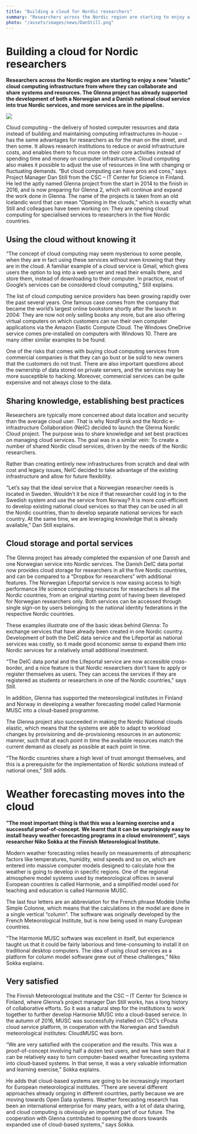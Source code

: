 ```yaml
---
title: "Building a cloud for Nordic researchers"
summary: "Researchers across the Nordic region are starting to enjoy a new “elastic” cloud computing infrastructure from where they can collaborate and share systems and resources. The Glenna project has already supported the development of both a Norwegian and a Danish national cloud service into true Nordic services, and more services are in the pipeline."
photo: "/assets/images/news/DanStill.png"
---
```

# Building a cloud for Nordic researchers

**Researchers across the Nordic region are starting to enjoy a new “elastic” cloud computing infrastructure from where they can collaborate and share systems and resources. The Glenna project has already supported the development of both a Norwegian and a Danish national cloud service into true Nordic services, and more services are in the pipeline.**

<a href="{% include baseurl %}/assets/images/news/NeIC_Dan_Still_WEB_DSC05627.jpg">
  <img class="smallpic" src="{% include baseurl %}/assets/images/news/NeIC_Dan_Still_WEB_DSC05627_small.jpg">
</a>

Cloud computing – the delivery of hosted computer resources and data instead of building and maintaining computing infrastructures in-house – has the same advantages for researchers as for the man on the street, and then some. It allows research institutions to reduce or avoid infrastructure costs, and enables them to focus more on their core activities instead of spending time and money on computer infrastructure. Cloud computing also makes it possible to adjust the use of resources in line with changing or fluctuating demands.
“But cloud computing can have pros and cons,” says Project Manager Dan Still from the CSC – IT Center for Science in Finland. He led the aptly named Glenna project from the start in 2014 to the finish in 2016, and is now preparing for Glenna 2, which will continue and expand the work done in Glenna. The name of the projects is taken from an old Icelandic word that can mean “Opening in the clouds,” which is exactly what Still and colleagues have been working on: They are opening cloud computing for specialised services to researchers in the five Nordic countries.

## Using the cloud without knowing it

“The concept of cloud computing may seem mysterious to some people, when they are in fact using these services without even knowing that they are in the cloud. A familiar example of a cloud service is Gmail, which gives users the option to log into a web server and read their emails there, and store them, instead of downloading to their computer. In practice, most of Google’s services can be considered cloud computing,” Still explains.

The list of cloud computing service providers has been growing rapidly over the past several years. One famous case comes from the company that became the world’s largest online bookstore shortly after the launch in 2004: They are now not only selling books any more, but are also offering virtual computers on which customers can run their own computer applications via the Amazon Elastic Compute Cloud. The Windows OneDrive service comes pre-installed on computers with Windows 10. There are many other similar examples to be found.

One of the risks that comes with buying cloud computing services from commercial companies is that they can go bust or be sold to new owners that the customers do not trust. There are also important questions about the ownership of data stored on private servers, and the services may be more susceptible to hacking. Moreover, commercial services can be quite expensive and not always close to the data.

## Sharing knowledge, establishing best practices

Researchers are typically more concerned about data location and security than the average cloud user. That is why NordForsk and the Nordic e-infrastructure Collaboration (NeIC) decided to launch the Glenna Nordic Cloud project. The purpose was to share knowledge and set best practices on managing cloud services. The goal was in a similar vein: To create a number of shared Nordic cloud services, driven by the needs of the Nordic researchers. 

Rather than creating entirely new infrastructures from scratch and deal with cost and legacy issues, NeIC decided to take advantage of the existing infrastructure and allow for future flexibility.

“Let’s say that the ideal service that a Norwegian researcher needs is located in Sweden. Wouldn’t it be nice if that researcher could log in to the Swedish system and use the service from Norway? It is more cost-efficient to develop existing national cloud services so that they can be used in all the Nordic countries, than to develop separate national services for each country. At the same time, we are leveraging knowledge that is already available,” Dan Still explains.

## Cloud storage and portal services

The Glenna project has already completed the expansion of one Danish and one Norwegian service into Nordic services. The Danish DeIC data portal now provides cloud storage for researchers in all the five Nordic countries, and can be compared to a “Dropbox for researchers” with additional features. The Norwegian Lifeportal service is now easing access to high performance life science computing resources for researchers in all the Nordic countries, from an original starting point of having been developed for Norwegian researchers only. Both services can be accessed through single sign-on by users belonging to the national identity federations in the respective Nordic countries.

These examples illustrate one of the basic ideas behind Glenna: To exchange services that have already been created in one Nordic country. Development of both the DeIC data service and the Lifeportal as national services was costly, so it made good economic sense to expand them into Nordic services for a relatively small additional investment.

“The DeIC data portal and the Lifeportal service are now accessible cross-border, and a nice feature is that Nordic researchers don’t have to apply or register themselves as users. They can access the services if they are registered as students or researchers in one of the Nordic countries,” says Still.

In addition, Glenna has supported the meteorological institutes in Finland and Norway in developing a weather forecasting model called Harmonie MUSC into a cloud-based programme.

The Glenna project also succeeded in making the Nordic National clouds elastic, which means that the systems are able to adapt to workload changes by provisioning and de-provisioning resources in an autonomic manner, such that at each point in time the available resources match the current demand as closely as possible at each point in time.

“The Nordic countries share a high level of trust amongst themselves, and this is a prerequisite for the implementation of Nordic solutions instead of national ones,” Still adds.

# Weather forecasting moves into the cloud

**”The most important thing is that this was a learning exercise and a successful proof-of-concept. We learnt that it can be surprisingly easy to install heavy weather forecasting programs in a cloud environment”, says researcher Niko Sokka at the Finnish Meteorological Institute.**

Modern weather forecasting relies heavily on measurements of atmospheric factors like temperatures, humidity, wind speeds and so on, which are entered into massive computer models designed to calculate how the weather is going to develop in specific regions. One of the regional atmosphere model systems used by meteorological offices in several European countries is called Harmonie, and a simplified model used for teaching and education is called Harmonie MUSC.

The last four letters are an abbreviation for the French phrase Modèle Unifie Simple Colonne, which means that the calculations in the model are done in a single vertical “column”. The software was originally developed by the French Meteorological Institute, but is now being used in many European countries.

“The Harmonie MUSC software was excellent in itself, but experience taught us that it could be fairly laborious and time-consuming to install it on traditional desktop computers. The idea of using cloud services as a platform for column model software grew out of these challenges,” Niko Sokka explains.

## Very satisfied

The Finnish Meteorological Institute and the CSC – IT Center for Science in Finland, where Glenna’s project manager Dan Still works, has a long history of collaborative efforts. So it was a natural step for the institutions to work together to further develop Harmonie MUSC into a cloud-based service. In the autumn of 2016, MUSC was successfully installed on CSC’s cPouta cloud service platform, in cooperation with the Norwegian and Swedish meteorological institutes: CloudMUSC was born.

“We are very satisfied with the cooperation and the results. This was a proof-of-concept involving half a dozen test users, and we have seen that it can be relatively easy to turn computer-based weather forecasting systems into cloud-based systems. In that sense, it was a very valuable information and learning exercise,” Sokka explains.

He adds that cloud-based systems are going to be increasingly important for European meteorological institutes. “There are several different approaches already ongoing in different countries, partly because we are moving towards Open Data systems. Weather forecasting research has been an international enterprise for many years, with a lot of data sharing, and cloud computing is obviously an important part of our future. The cooperation with Glenna contributed to opening the doors towards expanded use of cloud-based systems,” says Sokka.
